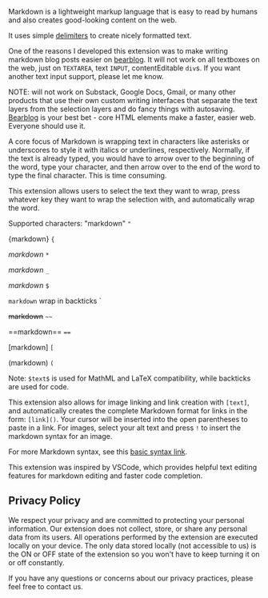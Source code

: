 Markdown is a lightweight markup language that is easy to read by humans and also creates good-looking content on the web.

It uses simple [delimiters](https://www.markdownguide.org/cheat-sheet/) to create nicely formatted text.

One of the reasons I developed this extension was to make writing markdown blog posts easier on [bearblog](https://bearblog.dev/). It will not work on all textboxes on the web, just on `TEXTAREA`, text `INPUT`, contentEditable `div`s. If you want another text input support, please let me know.

NOTE: will not work on Substack, Google Docs, Gmail, or many other products that use their own custom writing interfaces that separate the text layers from the selection layers and do fancy things with autosaving. [Bearblog](https://bearblog.dev/) is your best bet - core HTML elements make a faster, easier web. Everyone should use it.

A core focus of Markdown is wrapping text in characters like asterisks or underscores to style it with italics or underlines, respectively. Normally, if the text is already typed, you would have to arrow over to the beginning of the word, type your character, and then arrow over to the end of the word to type the final character. This is time consuming.

This extension allows users to select the text they want to wrap, press whatever key they want to wrap the selection with, and automatically wrap the word.

Supported characters:
"markdown" `"`

{markdown} `{`

*markdown* `*`

_markdown_ `_`
 
$markdown$ `$`

`markdown` wrap in backticks `

~~markdown~~ `~~`

==markdown== `==`

[markdown] `[`

(markdown) `(`

Note: `$text$` is used for MathML and LaTeX compatibility, while backticks are used for code.

This extension also allows for image linking and link creation with `[text]`, and automatically creates the complete Markdown format for links in the form: `[link]()`. Your cursor will be inserted into the open parentheses to paste in a link. For images, select your alt text and press  `!` to insert the markdown syntax for an image.

For more Markdown syntax, see this [basic syntax link](https://www.markdownguide.org/basic-syntax/).

This extension was inspired by VSCode, which provides helpful text editing features for markdown editing and faster code completion.

## Privacy Policy
We respect your privacy and are committed to protecting your personal information. Our extension does not collect, store, or share any personal data from its users. All operations performed by the extension are executed locally on your device. The only data stored locally (not accessible to us) is the ON or OFF state of the extension so you won't have to keep turning it on or off constantly.

If you have any questions or concerns about our privacy practices, please feel free to contact us.

